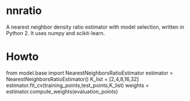 # nnratio
A nearest neighbor density ratio estimator with model selection, written in Python 2. It uses numpy and scikit-learn.

# Howto
from model.base import NearestNeighborsRatioEstimator
estimator = NearestNeighborsRatioEstimator()
K_list = [2,4,8,16,32]
estimator.fit_cv(training_points,test_points,K_list)
weights = estimator.compute_weights(evaluation_points)
